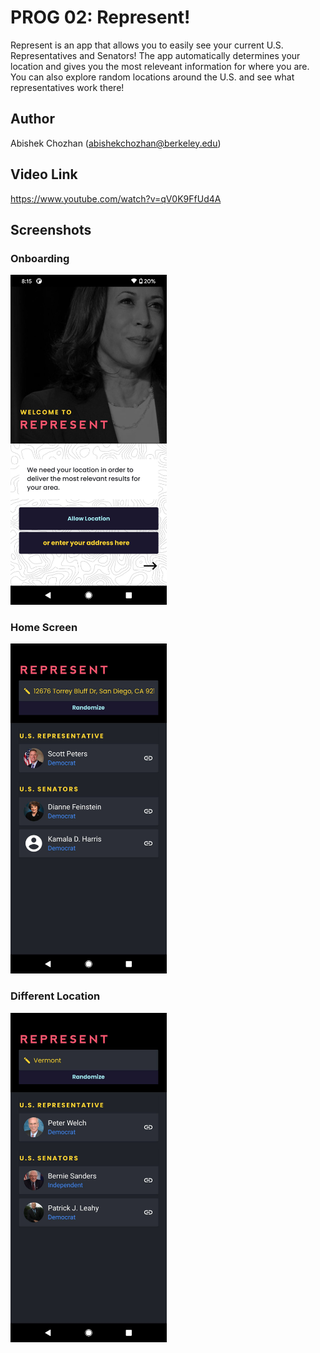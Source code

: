 # PROG 02: Represent!

Represent is an app that allows you to easily see your current U.S. Representatives and Senators! The app automatically determines your location and gives you the most releveant information for where you are. You can also explore random locations around the U.S. and see what representatives work there!

## Author

Abishek Chozhan (abishekchozhan@berkeley.edu)

## Video Link

https://www.youtube.com/watch?v=qV0K9FfUd4A

## Screenshots

### Onboarding
<img src="./screenshots/scrn1.jpg" alt="Your image title" width="250"/>

### Home Screen
<img src="./screenshots/scrn2.jpg" alt="Your image title" width="250"/>

### Different Location
<img src="./screenshots/scrn3.jpg" alt="Your image title" width="250"/>
